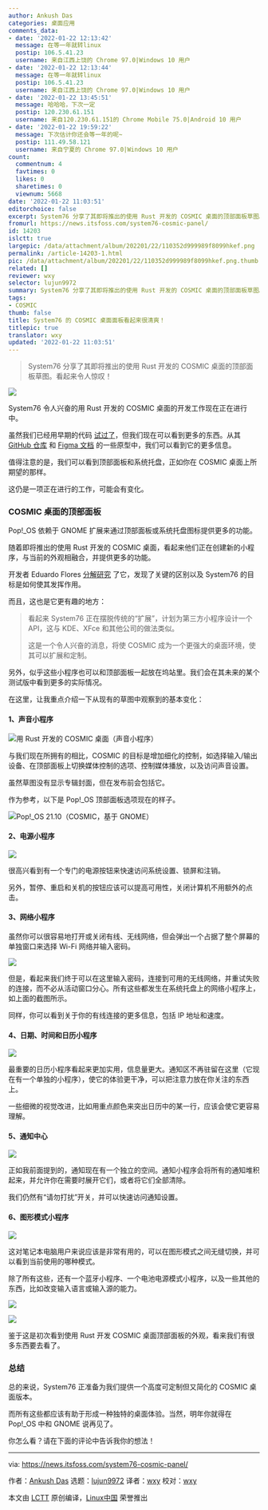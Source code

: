 ```yaml
---
author: Ankush Das
categories: 桌面应用
comments_data:
- date: '2022-01-22 12:13:42'
  message: 在等一年就转linux
  postip: 106.5.41.23
  username: 来自江西上饶的 Chrome 97.0|Windows 10 用户
- date: '2022-01-22 12:13:44'
  message: 在等一年就转linux
  postip: 106.5.41.23
  username: 来自江西上饶的 Chrome 97.0|Windows 10 用户
- date: '2022-01-22 13:45:51'
  message: 哈哈哈，下次一定
  postip: 120.230.61.151
  username: 来自120.230.61.151的 Chrome Mobile 75.0|Android 10 用户
- date: '2022-01-22 19:59:22'
  message: 下次估计你还会等一年的呢~
  postip: 111.49.58.121
  username: 来自宁夏的 Chrome 97.0|Windows 10 用户
count:
  commentnum: 4
  favtimes: 0
  likes: 0
  sharetimes: 0
  viewnum: 5668
date: '2022-01-22 11:03:51'
editorchoice: false
excerpt: System76 分享了其即将推出的使用 Rust 开发的 COSMIC 桌面的顶部面板草图。看起来令人惊叹！
fromurl: https://news.itsfoss.com/system76-cosmic-panel/
id: 14203
islctt: true
largepic: /data/attachment/album/202201/22/110352d999989f8099hkef.png
permalink: /article-14203-1.html
pic: /data/attachment/album/202201/22/110352d999989f8099hkef.png.thumb.jpg
related: []
reviewer: wxy
selector: lujun9972
summary: System76 分享了其即将推出的使用 Rust 开发的 COSMIC 桌面的顶部面板草图。看起来令人惊叹！
tags:
- COSMIC
thumb: false
title: System76 的 COSMIC 桌面面板看起来很清爽！
titlepic: true
translator: wxy
updated: '2022-01-22 11:03:51'
---
```



> 
> System76 分享了其即将推出的使用 Rust 开发的 COSMIC 桌面的顶部面板草图。看起来令人惊叹！
> 
> 
> 


![](/data/attachment/album/202201/22/110352d999989f8099hkef.png)


System76 令人兴奋的用 Rust 开发的 COSMIC 桌面的开发工作现在正在进行中。


虽然我们已经用早期的代码 [试过了](https://news.itsfoss.com/system76-rust-cosmic-desktop/)，但我们现在可以看到更多的东西。从其 [GitHub 仓库](https://github.com/pop-os/cosmic-panel/issues) 和 [Figma 文档](https://www.figma.com/proto/ZeGTqzAM7dVZgjEW3uhxcd/Top-panel?node-id=559%3A11100&scaling=scale-down&page-id=559%3A11099&starting-point-node-id=559%3A11100&show-proto-sidebar=1) 的一些原型中，我们可以看到它的更多信息。


值得注意的是，我们可以看到顶部面板和系统托盘，正如你在 COSMIC 桌面上所期望的那样。


这仍是一项正在进行的工作，可能会有变化。


### COSMIC 桌面的顶部面板


Pop!\_OS 依赖于 GNOME 扩展来通过顶部面板或系统托盘图标提供更多的功能。


随着即将推出的使用 Rust 开发的 COSMIC 桌面，看起来他们正在创建新的小程序，与当前的外观相融合，并提供更多的功能。


开发者 Eduardo Flores [分解研究](https://blog.edfloreshz.dev/articles/linux/system76/cosmic-panel/) 了它，发现了关键的区别以及 System76 的目标是如何使其发挥作用。


而且，这也是它更有趣的地方：



> 
> 看起来 System76 正在摆脱传统的“扩展”，计划为第三方小程序设计一个 API，这与 KDE、XFce 和其他公司的做法类似。
> 
> 
> 这是一个令人兴奋的消息，将使 COSMIC 成为一个更强大的桌面环境，使其可以扩展和定制。
> 
> 
> 


另外，似乎这些小程序也可以和顶部面板一起放在坞站里。我们会在其未来的某个测试版中看到更多的实际情况。


在这里，让我重点介绍一下从现有的草图中观察到的基本变化：


#### 1、声音小程序


![用 Rust 开发的 COSMIC 桌面（声音小程序）](/data/attachment/album/202201/22/110353du95o1pygtp1dyb5.png)


与我们现在所拥有的相比，COSMIC 的目标是增加细化的控制，如选择输入/输出设备、在顶部面板上切换媒体控制的选项、控制媒体播放，以及访问声音设置。


虽然草图没有显示专辑封面，但在发布前会包括它。


作为参考，以下是 Pop!\_OS 顶部面板选项现在的样子。


![Pop!_OS 21.10（COSMIC，基于 GNOME）](/data/attachment/album/202201/22/110354fn5xlv3lrkprhvkl.png)


#### 2、电源小程序


![](/data/attachment/album/202201/22/110355h4jbrsrrj74o7lxz.png)


很高兴看到有一个专门的电源按钮来快速访问系统设置、锁屏和注销。


另外，暂停、重启和关机的按钮应该可以提高可用性，关闭计算机不用额外的点击。


#### 3、网络小程序


虽然你可以很容易地打开或关闭有线、无线网络，但会弹出一个占据了整个屏幕的单独窗口来选择 Wi-Fi 网络并输入密码。


![](/data/attachment/album/202201/22/110356g0xzt7pptsjsqi4t.png)


但是，看起来我们终于可以在这里输入密码，连接到可用的无线网络，并重试失败的连接，而不必从活动窗口分心。所有这些都发生在系统托盘上的网络小程序上，如上面的截图所示。


同样，你可以看到关于你的有线连接的更多信息，包括 IP 地址和速度。


#### 4、日期、时间和日历小程序


![](/data/attachment/album/202201/22/110357em799dmznbfu545b.png)


最重要的日历小程序看起来更加实用，信息量更大。通知区不再驻留在这里（它现在有一个单独的小程序），使它的体验更干净，可以把注意力放在你关注的东西上。


一些细微的视觉改进，比如用重点颜色来突出日历中的某一行，应该会使它更容易理解。


#### 5、通知中心


![](/data/attachment/album/202201/22/110358p9axm6akms9ppjmm.png)


正如我前面提到的，通知现在有一个独立的空间。通知小程序会将所有的通知堆积起来，并允许你在需要时展开它们，或者将它们全部清除。


我们仍然有“请勿打扰”开关，并可以快速访问通知设置。


#### 6、图形模式小程序


![](/data/attachment/album/202201/22/110359hvimpmvz6v76v5lv.png)


这对笔记本电脑用户来说应该是非常有用的，可以在图形模式之间无缝切换，并可以看到当前使用的哪种模式。


除了所有这些，还有一个蓝牙小程序、一个电池电源模式小程序，以及一些其他的东西，比如改变输入语言或输入源的能力。


![](/data/attachment/album/202201/22/110359hdad7hsl4ghsqogq.png)


![](/data/attachment/album/202201/22/110400n3r9si8oiirzo9sc.png)


鉴于这是初次看到使用 Rust 开发 COSMIC 桌面顶部面板的外观，看来我们有很多东西要去看了。


### 总结


总的来说，System76 正准备为我们提供一个高度可定制但又简化的 COSMIC 桌面版本。


而所有这些都应该有助于形成一种独特的桌面体验。当然，明年你就得在 Pop!\_OS 中和 GNOME 说再见了。


你怎么看？请在下面的评论中告诉我你的想法！




---


via: <https://news.itsfoss.com/system76-cosmic-panel/>


作者：[Ankush Das](https://news.itsfoss.com/author/ankush/) 选题：[lujun9972](https://github.com/lujun9972) 译者：[wxy](https://github.com/wxy) 校对：[wxy](https://github.com/wxy)


本文由 [LCTT](https://github.com/LCTT/TranslateProject) 原创编译，[Linux中国](https://linux.cn/) 荣誉推出